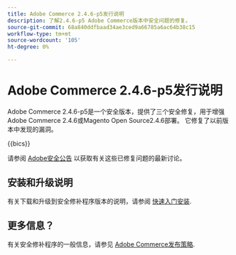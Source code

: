 ```yaml
---
title: Adobe Commerce 2.4.6-p5发行说明
description: 了解2.4.6-p5 Adobe Commerce版本中安全问题的修复。
source-git-commit: 68a840ddfbaad34ae3ced9a66785a6ac64b38c15
workflow-type: tm+mt
source-wordcount: '105'
ht-degree: 0%

---
```



# Adobe Commerce 2.4.6-p5发行说明

Adobe Commerce 2.4.6-p5是一个安全版本，提供了三个安全修复，用于增强Adobe Commerce 2.4.6或Magento Open Source2.4.6部署。 它修复了以前版本中发现的漏洞。

{{bics}}

请参阅 [Adobe安全公告](https://helpx.adobe.com/security/products/magento/apsb24-18.html) 以获取有关这些已修复问题的最新讨论。

## 安装和升级说明

有关下载和升级到安全修补程序版本的说明，请参阅 [快速入门安装](../../../installation/composer.md).

## 更多信息？

有关安全修补程序的一般信息，请参见 [Adobe Commerce发布策略](https://experienceleague.adobe.com/docs/commerce-operations/release/planning/versioning-policy.html?lang=en#security-patch-release).

